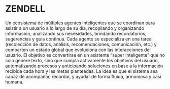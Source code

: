 # ZENDELL
 Un ecosistema de múltiples agentes inteligentes que se coordinan para asistir a un usuario a lo largo de su día, recopilando y organizando información, analizando sus necesidades, brindando recordatorios, sugerencias y guía continua. Cada agente se especializa en una tarea (recolección de datos, análisis, recomendaciones, comunicación, etc.) y comparten un estado global que evoluciona con las interacciones del usuario. El objetivo es convertirse en un asistente “super inteligente” que no solo genere texto, sino que cumpla activamente los objetivos del usuario, automatizando procesos y anticipando soluciones en base a la información recibida cada hora y las metas planteadas. La idea es que el sistema sea capaz de acompañar, recordar, y ayudar de forma fluida, armoniosa y casi humana.